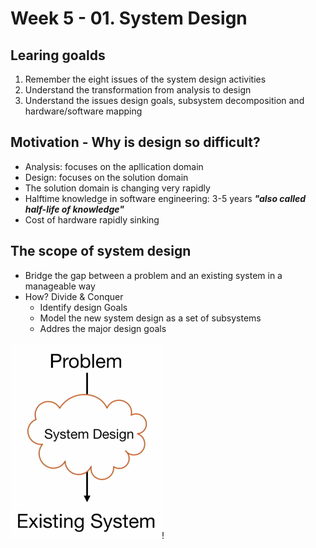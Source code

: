 
# Week 5 - 01. System Design

## Learing goalds

1. Remember the eight issues of the system design activities
2. Understand the transformation from analysis to design
3. Understand the issues design goals, subsystem decomposition and hardware/software mapping


## Motivation - Why is design so difficult?
* Analysis: focuses on the apllication domain
* Design: focuses on the solution domain
 * The solution domain is changing very rapidly
 * Halftime knowledge in software engineering: 3-5 years __*"also called half-life of knowledge"*__
 * Cost of hardware rapidly sinking

 
## The scope of system design

* Bridge the gap between a problem and an existing system in a manageable way
* How? Divide & Conquer
  * Identify design Goals
  * Model the new system design as a set of subsystems
  * Addres the major design goals

 ![Image](./assets/image01.png)!
